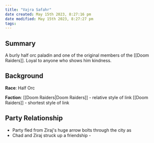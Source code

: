 ```yaml
---
title: "Vajra Safahr"
date created: May 15th 2023, 8:27:16 pm
date modified: May 15th 2023, 8:27:27 pm
tags: 
---
```

## Summary
A burly half orc paladin and one of the original members of the [[Doom Raiders]]. Loyal to anyone who shows him kindness.



## Background
**Race**: Half Orc

**Faction**: [[Doom Raiders|Doom Raiders]] - relative style of link
[[Doom Raiders]] - shortest style of link

## Party Relationship
- Party fled from Ziraj's huge arrow bolts through the city as
- Chad and Ziraj struck up a friendship -
